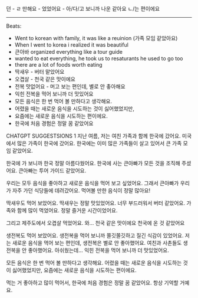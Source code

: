 던 -
ㄹ 만해요 -
었었어요 -
아/다/고 보니까
나운 같아요
ㄴ/는 편이에요

---

Beats:

- Went to korean with family, it was like a reuinion (가족 모임 같았아요)
- When I went to korea i realized it was beautiful
- 큰아바 organized everything like a tour guide
- wanted to eat everything, he took us to resaturants he used to go too
- there are a lot of foods worth eating
- 딱새우 - 버터 맡았어요
- 오겹살 - 천국 같은 맛이에요
- 전복 맛없어요 - 머고 보는 편인데, 별로 안 촣아해요
- 익힌 전복을 먹어 보니까 더 맛있어요
- 모든 음식은 한 번 먹어 볼 만하다고 생각해요.
- 어렸을 때는 새로운 음식을 시도하는 것이 싫어했었지만,
- 요즘에는 새로운 음식을 시도하는 편이에요.
- 한국에 처음 경험은 정말 꿈 같았어요

CHATGPT SUGGESTSIONS 1
지난 여름, 저는 여친 가족과 함께 한국에 갔어요.
미국에서 많은 가족이 한국에 갔어요.
한국에는 이미 많은 가족들이 살고 있어서 큰 가족 모임 같았어요.

한국에 가 보니까 한국 정말 아름다웠어요.
한국에 사는 큰아빠가 모든 것을 조직해 주셨어요.
큰아빠는 투어 가이드 같았어요.

우리는 모두 음식을 좋아하고 새로운 음식을 먹어 보고 싶었어요.
그래서 큰아빠가 우리가 자주 가던 식당들에 데려갔어요.
먹어볼 만한 음식이 정말 많아요!

딱새우도 먹어 보았어요.
딱새우는 정말 맛있었어요.
너무 부드러워서 버터 같았어요.
가족와 함께 많이 먹었어요.
정말 즐거운 시간이었어요.

그리고 제주도에서 오겹살 먹었어요.
와... 천국 같은 맛이에요
천국에 온 것 같았어요

생전복도 먹어 보았어요.
생전복을 먹어 보니까 쫄깃쫄깃하고 질긴 식감이 있었어요.
저는 새로운 음식을 먹어 보는 편인데, 생전복은 별로 안 좋아했어요.
여친과 사촌들도 생전복을 안 좋아했어요.
아쉬웠는데... 익힌 전복을 먹어 보니까 더 맛있었어요.

모든 음식은 한 번 먹어 볼 만하다고 생각해요.
어렸을 때는 새로운 음식을 시도하는 것이 싫어했었지만,
요즘에는 새로운 음식을 시도하는 편이에요.

먹는 거 좋아하고 많이 먹어서, 한국에 처음 경험은 정말 꿈 같았어요.
항상 기억할 거예요.
